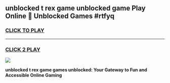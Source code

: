 
## unblocked t rex game unblocked game Play Online 👋 Unblocked Games #rtfyq
<h3>
<a href="https://premium.freeplayer.one?title=unblocked_t_rex_game&ref=21F">CLICK TO PLAY</a></h3>
<hr>

<h3>
<a href="https://premium.freeplayer.one?title=unblocked_t_rex_game&ref=21F">CLICK 2 PLAY</a>
  
</h3>

<a href="https://premium.freeplayer.one?title=unblocked_t_rex_game&ref=21F/"><img src="https://clearcache.store/games.png"></a>


**unblocked t rex game games unblocked: Your Gateway to Fun and Accessible Online Gaming**

